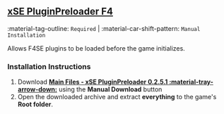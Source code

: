 ## [xSE PluginPreloader F4](https://www.nexusmods.com/fallout4/mods/33946)
:material-tag-outline: `Required` | 
:material-car-shift-pattern: `Manual Installation`

Allows F4SE plugins to be loaded before the game initializes.

### Installation Instructions
1. Download **[Main Files - xSE PluginPreloader 0.2.5.1 :material-tray-arrow-down:](https://www.nexusmods.com/fallout4/mods/33946?tab=files&file_id=221778)** using the **Manual Download** button
2. Open the downloaded archive and extract **everything** to the game's **Root folder**.
    
